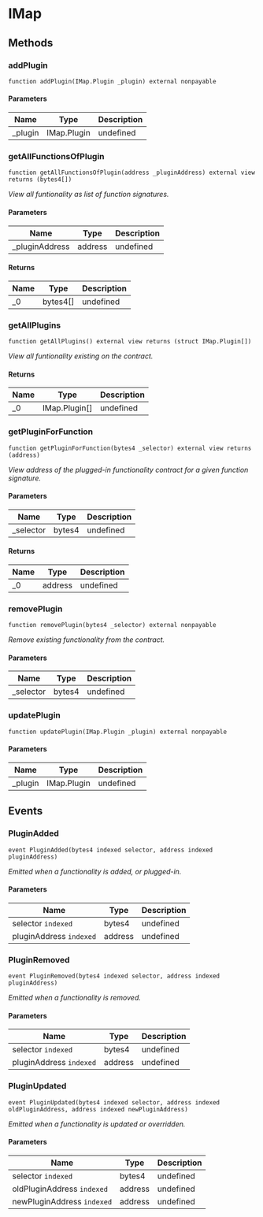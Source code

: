 # IMap









## Methods

### addPlugin

```solidity
function addPlugin(IMap.Plugin _plugin) external nonpayable
```





#### Parameters

| Name | Type | Description |
|---|---|---|
| _plugin | IMap.Plugin | undefined |

### getAllFunctionsOfPlugin

```solidity
function getAllFunctionsOfPlugin(address _pluginAddress) external view returns (bytes4[])
```



*View all funtionality as list of function signatures.*

#### Parameters

| Name | Type | Description |
|---|---|---|
| _pluginAddress | address | undefined |

#### Returns

| Name | Type | Description |
|---|---|---|
| _0 | bytes4[] | undefined |

### getAllPlugins

```solidity
function getAllPlugins() external view returns (struct IMap.Plugin[])
```



*View all funtionality existing on the contract.*


#### Returns

| Name | Type | Description |
|---|---|---|
| _0 | IMap.Plugin[] | undefined |

### getPluginForFunction

```solidity
function getPluginForFunction(bytes4 _selector) external view returns (address)
```



*View address of the plugged-in functionality contract for a given function signature.*

#### Parameters

| Name | Type | Description |
|---|---|---|
| _selector | bytes4 | undefined |

#### Returns

| Name | Type | Description |
|---|---|---|
| _0 | address | undefined |

### removePlugin

```solidity
function removePlugin(bytes4 _selector) external nonpayable
```



*Remove existing functionality from the contract.*

#### Parameters

| Name | Type | Description |
|---|---|---|
| _selector | bytes4 | undefined |

### updatePlugin

```solidity
function updatePlugin(IMap.Plugin _plugin) external nonpayable
```





#### Parameters

| Name | Type | Description |
|---|---|---|
| _plugin | IMap.Plugin | undefined |



## Events

### PluginAdded

```solidity
event PluginAdded(bytes4 indexed selector, address indexed pluginAddress)
```



*Emitted when a functionality is added, or plugged-in.*

#### Parameters

| Name | Type | Description |
|---|---|---|
| selector `indexed` | bytes4 | undefined |
| pluginAddress `indexed` | address | undefined |

### PluginRemoved

```solidity
event PluginRemoved(bytes4 indexed selector, address indexed pluginAddress)
```



*Emitted when a functionality is removed.*

#### Parameters

| Name | Type | Description |
|---|---|---|
| selector `indexed` | bytes4 | undefined |
| pluginAddress `indexed` | address | undefined |

### PluginUpdated

```solidity
event PluginUpdated(bytes4 indexed selector, address indexed oldPluginAddress, address indexed newPluginAddress)
```



*Emitted when a functionality is updated or overridden.*

#### Parameters

| Name | Type | Description |
|---|---|---|
| selector `indexed` | bytes4 | undefined |
| oldPluginAddress `indexed` | address | undefined |
| newPluginAddress `indexed` | address | undefined |



